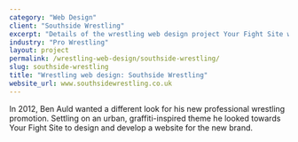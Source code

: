 ```yaml
---
category: "Web Design"
client: "Southside Wrestling"
excerpt: "Details of the wrestling web design project Your Fight Site worked on with Southside Wrestling."
industry: "Pro Wrestling"
layout: project
permalink: /wrestling-web-design/southside-wrestling/
slug: southside-wrestling
title: "Wrestling web design: Southside Wrestling"
website_url: www.southsidewrestling.co.uk
---
```

<p>In 2012, Ben Auld wanted a different look for his new professional wrestling promotion. Settling on an urban, graffiti-inspired theme he looked towards Your Fight Site to design and develop a website for the new brand.</p>

